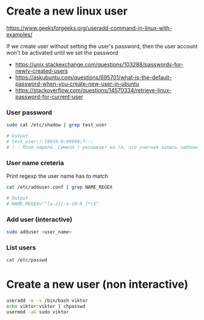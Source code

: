 # Create a new linux user

https://www.geeksforgeeks.org/useradd-command-in-linux-with-examples/

If we create user without setting the user's password,
then  the user account won't be activated until we set the password

- https://unix.stackexchange.com/questions/103288/passwords-for-newly-created-users
- https://askubuntu.com/questions/695701/what-is-the-default-password-when-you-create-new-user-in-ubuntu
- https://stackoverflow.com/questions/14570334/retrieve-linux-password-for-current-user

### User password

```bash
sudo cat /etc/shadow | grep test_user

# Output
# test_user:!:19919:0:99999:7:::
# ! - Поле пароля. Символ ! указывает на то, что учетная запись заблокирована. Если бы здесь был зашифрованный пароль, он выглядел бы как длинная строка символов.
```

### User name creteria

Print regexp the user name has to match
```bash
cat /etc/adduser.conf | grep NAME_REGEX

# Output
# NAME_REGEX="^[a-z][-a-z0-9_]*\$"
```

### Add user (interactive)

```bash
sudo adduser <user_name>
```

### List users

```bash
cat /etc/passwd
```

# Create a new user (non interactive)

```bash
useradd -m -s /bin/bash viktor
echo viktor:viktor | chpasswd
usermod -aG sudo viktor
```
